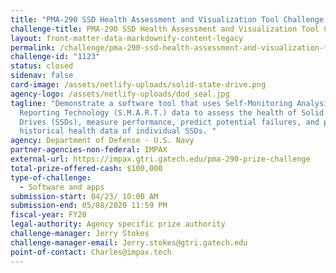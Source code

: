 ```yaml
---
title: "PMA-290 SSD Health Assessment and Visualization Tool Challenge    "
challenge-title: PMA-290 SSD Health Assessment and Visualization Tool Challenge
layout: front-matter-data-markdownify-content-legacy
permalink: /challenge/pma-290-ssd-health-assessment-and-visualization-tool-challenge/
challenge-id: "1123"
status: closed
sidenav: false
card-image: /assets/netlify-uploads/solid-state-drive.png
agency-logo: /assets/netlify-uploads/dod_seal.jpg
tagline: "Demonstrate a software tool that uses Self-Monitoring Analysis and
  Reporting Technology (S.M.A.R.T.) data to assess the health of Solid State
  Drives (SSDs), measure performance, predict potential failures, and provide
  historical health data of individual SSDs. "
agency: Department of Defense - U.S. Navy
partner-agencies-non-federal: IMPAX
external-url: https://impax.gtri.gatech.edu/pma-290-prize-challenge
total-prize-offered-cash: $100,000
type-of-challenge:
  - Software and apps
submission-start: 04/23/ 10:00 AM
submission-end: 05/08/2020 11:59 PM
fiscal-year: FY20
legal-authority: Agency specific prize authority
challenge-manager: Jerry Stokes
challenge-manager-email: Jerry.stokes@gtri.gatech.edu
point-of-contact: Charles@impax.tech
---
```

